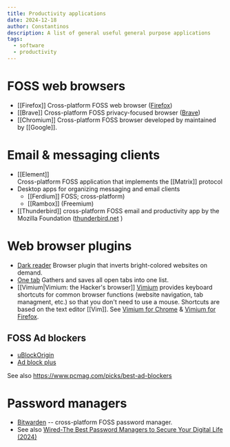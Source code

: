 ```yaml
---
title: Productivity applications
date: 2024-12-18
author: Constantinos
description: A list of general useful general purpose applications
tags:
  - software
  - productivity
---
```


# FOSS web browsers 
- [[Firefox]] 
  Cross-platform FOSS web browser ([Firefox](https://www.mozilla.org/en-US/firefox/))
- [[Brave]] 
  Cross-platform FOSS privacy-focused browser ([Brave](https://brave.com/))
- [[Chromium]]
  Cross-platform FOSS browser developed by maintained by [[Google]]. 
  
# Email & messaging clients 
- [[Element]]  
  Cross-platform FOSS application that implements the [[Matrix]] protocol 
- Desktop apps for organizing messaging and email clients 
	- [[Ferdium]] FOSS; cross-platform)
	- [[Rambox]] (Freemium)
- [[Thunderbird]] cross-platform FOSS email and productivity app by the Mozilla Foundation ([thunderbird.net](https://www.thunderbird.net/en-US/) ) 
# Web browser plugins
- [Dark reader](https://darkreader.org/)
  Browser plugin that inverts bright-colored websites on demand. 
- [One tab](https://www.one-tab.com/)
  Gathers and saves all open tabs into one list.  
- [[Vimium|Vimium: the Hacker's browser]]
  [Vimium](https://vimium.github.io/) provides keyboard shortcuts for common browser functions (website navigation, tab managment, etc.) so that you don't need to use a mouse. Shortcuts are based on the text editor [[Vim]]. See [Vimium for Chrome](https://chromewebstore.google.com/detail/vimium/dbepggeogbaibhgnhhndojpepiihcmeb?hl=en) & [Vimium for Firefox](https://addons.mozilla.org/en-US/firefox/addon/vimium-ff/).
## FOSS Ad blockers 
- [uBlockOrigin](https://ublockorigin.com/)
- [Ad block plus](https://adblockplus.org/)

 See also https://www.pcmag.com/picks/best-ad-blockers
# Password managers 
- [Bitwarden](https://www.wired.com/story/best-password-managers/) -- cross-platform FOSS password manager. 
- See also [Wired-The Best Password Managers to Secure Your Digital Life (2024)](https://www.wired.com/story/best-password-managers/)